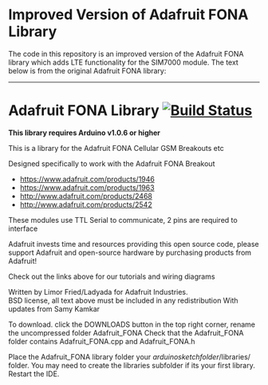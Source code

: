 # Improved Version of Adafruit FONA Library
The code in this repository is an improved version of the Adafruit FONA library which adds LTE functionality for the SIM7000 module.
The text below is from the original Adafruit FONA library:

------------------------------------------
# Adafruit FONA Library [![Build Status](https://secure.travis-ci.org/adafruit/Adafruit_FONA_Library.svg?branch=master)](https://travis-ci.org/adafruit/Adafruit_FONA_Library)

**This library requires Arduino v1.0.6 or higher**

This is a library for the Adafruit FONA Cellular GSM Breakouts etc

Designed specifically to work with the Adafruit FONA Breakout
  * https://www.adafruit.com/products/1946
  * https://www.adafruit.com/products/1963
  * http://www.adafruit.com/products/2468
  * http://www.adafruit.com/products/2542

These modules use TTL Serial to communicate, 2 pins are required to interface

Adafruit invests time and resources providing this open source code, 
please support Adafruit and open-source hardware by purchasing 
products from Adafruit!

Check out the links above for our tutorials and wiring diagrams 

Written by Limor Fried/Ladyada for Adafruit Industries.  
BSD license, all text above must be included in any redistribution
With updates from Samy Kamkar

To download. click the DOWNLOADS button in the top right corner, rename the uncompressed folder Adafruit_FONA 
Check that the Adafruit_FONA folder contains Adafruit_FONA.cpp and Adafruit_FONA.h

Place the Adafruit_FONA library folder your *arduinosketchfolder*/libraries/ folder. 
You may need to create the libraries subfolder if its your first library. Restart the IDE.
